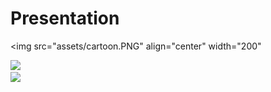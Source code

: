 # Presentation
<img 
src="assets/cartoon.PNG"
align="center"
width="200"
>


![](https://github-readme-stats.vercel.app/api/top-langs/?username=Thibateau&theme=radical&hide_langs_below=8)<br>
![](https://github-readme-stats.vercel.app/api?username=Thibateau&show_icons=true&theme=radical&count_private=true)